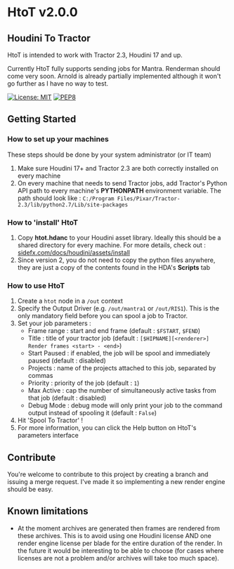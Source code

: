 # HtoT v2.0.0
## Houdini To Tractor

HtoT is intended to work with Tractor 2.3, Houdini 17 and up.

Currently HtoT fully supports sending jobs for Mantra. Renderman should come very soon. Arnold is already partially
implemented although it won't go further as I have no way to test. 

[![License: MIT](https://img.shields.io/badge/License-MIT-yellow.svg)](https://opensource.org/licenses/MIT)
[![PEP8](https://img.shields.io/badge/code%20style-pep8-orange.svg)](https://www.python.org/dev/peps/pep-0008/)


## Getting Started
### How to set up your machines
These steps should be done by your system administrator (or IT team)
1. Make sure Houdini 17+ and Tractor 2.3 are both correctly installed on every machine
2. On every machine that needs to send Tractor jobs, add Tractor's Python API path to every 
machine's **PYTHONPATH** environment variable. The path should look like :
`C:/Program Files/Pixar/Tractor-2.3/lib/python2.7/Lib/site-packages`

### How to 'install' HtoT
1. Copy **htot.hdanc** to your Houdini asset library. Ideally this should be a shared directory for every machine.
For more details, check out : 
[sidefx.com/docs/houdini/assets/install](http://www.sidefx.com/docs/houdini/assets/install.html)
2. Since version 2, you do not need to copy the python files anywhere, they are just a copy of the contents found
in the HDA's **Scripts** tab

### How to use HtoT
1. Create a `htot` node in a `/out` context
2. Specify the Output Driver (e.g. `/out/mantra1` or `/out/RIS1`). This is the only mandatory field before you can
spool a job to Tractor.
3. Set your job parameters :
   - Frame range : start and end frame (default : `$FSTART`,  `$FEND`)
   - Title : title of your tractor job (default : `[$HIPNAME][<renderer>] Render frames <start> - <end>`)
   - Start Paused : if enabled, the job will be spool and immediately paused (default : disabled)
   - Projects : name of the projects attached to this job, separated by commas
   - Priority : priority of the job (default : `1`)
   - Max Active : cap the number of simultaneously active tasks from that job (default : disabled)
   - Debug Mode : debug mode will only print your job to the command output instead of spooling it (default : `False`)
4. Hit 'Spool To Tractor' !
5. For more information, you can click the Help button on HtoT's parameters interface

## Contribute

You're welcome to contribute to this project by creating a branch and issuing a merge request. I've made it so
implementing a new render engine should be easy.

## Known limitations

- At the moment archives are generated then frames are rendered from these archives. This is to avoid using
one Houdini license AND one render engine license per blade for the entire duration of the render. In the future 
it would be interesting to be able to choose (for cases where licenses are not a problem and/or archives will
take too much space).
